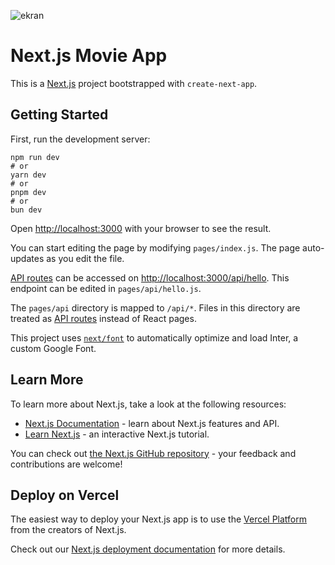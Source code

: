 ![ekran](https://github.com/volkanbasaran1/nodejs_movie/assets/76842256/90a13f33-06be-4cfa-ad52-d86b303b2b01)
<!DOCTYPE html>
<html lang="en">
<head>
    <meta charset="UTF-8">
    <meta name="viewport" content="width=device-width, initial-scale=1.0">
    <title>Next.js Movie App</title>
</head>
<body>
    <h1>Next.js Movie App</h1>
    <p>This is a <a href="https://nextjs.org/">Next.js</a> project bootstrapped with <code>create-next-app</code>.</p>
    <h2>Getting Started</h2>
    <p>First, run the development server:</p>
    <pre><code>npm run dev
# or
yarn dev
# or
pnpm dev
# or
bun dev</code></pre>
    <p>Open <a href="http://localhost:3000">http://localhost:3000</a> with your browser to see the result.</p>
    <p>You can start editing the page by modifying <code>pages/index.js</code>. The page auto-updates as you edit the file.</p>
    <p><a href="https://nextjs.org/docs/api-routes/introduction">API routes</a> can be accessed on <a href="http://localhost:3000/api/hello">http://localhost:3000/api/hello</a>. This endpoint can be edited in <code>pages/api/hello.js</code>.</p>
    <p>The <code>pages/api</code> directory is mapped to <code>/api/*</code>. Files in this directory are treated as <a href="https://nextjs.org/docs/api-routes/introduction">API routes</a> instead of React pages.</p>
    <p>This project uses <a href="https://nextjs.org/docs/basic-features/font-optimization"><code>next/font</code></a> to automatically optimize and load Inter, a custom Google Font.</p>
    <h2>Learn More</h2>
    <p>To learn more about Next.js, take a look at the following resources:</p>
    <ul>
        <li><a href="https://nextjs.org/docs">Next.js Documentation</a> - learn about Next.js features and API.</li>
        <li><a href="https://nextjs.org/learn">Learn Next.js</a> - an interactive Next.js tutorial.</li>
    </ul>
    <p>You can check out <a href="https://github.com/vercel/next.js/">the Next.js GitHub repository</a> - your feedback and contributions are welcome!</p>
    <h2>Deploy on Vercel</h2>
    <p>The easiest way to deploy your Next.js app is to use the <a href="https://vercel.com/new?utm_medium=default-template&filter=next.js&utm_source=create-next-app&utm_campaign=create-next-app-readme">Vercel Platform</a> from the creators of Next.js.</p>
    <p>Check out our <a href="https://nextjs.org/docs/deployment">Next.js deployment documentation</a> for more details.</p>
</body>
</html>

